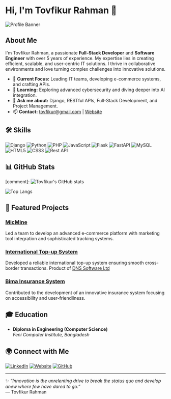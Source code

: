 # Hi, I'm Tovfikur Rahman 👋

![Profile Banner](https://tovfikur.xyz/banner-image.jpg)

## About Me

I'm Tovfikur Rahman, a passionate **Full-Stack Developer** and **Software Engineer** with over 5 years of experience. My expertise lies in creating efficient, scalable, and user-centric IT solutions. I thrive in collaborative environments and love turning complex challenges into innovative solutions.

- 🔭 **Current Focus:** Leading IT teams, developing e-commerce systems, and crafting APIs.
- 🌱 **Learning:** Exploring advanced cybersecurity and diving deeper into AI integration.
- 💬 **Ask me about:** Django, RESTful APIs, Full-Stack Development, and Project Management.
- 📫 **Contact:** [tovfikur@gmail.com](mailto:tovfikur@gmail.com) | [Website](http://tovfikur.xyz)

## 🛠 Skills

![Django](https://img.shields.io/badge/-Django-092E20?style=for-the-badge&logo=django&logoColor=white)
![Python](https://img.shields.io/badge/-Python-3776AB?style=for-the-badge&logo=python&logoColor=white)
![PHP](https://img.shields.io/badge/-PHP-777BB4?style=for-the-badge&logo=php&logoColor=white)
![JavaScript](https://img.shields.io/badge/-JavaScript-F7DF1E?style=for-the-badge&logo=javascript&logoColor=black)
![Flask](https://img.shields.io/badge/-Flask-000000?style=for-the-badge&logo=flask&logoColor=white)
![FastAPI](https://img.shields.io/badge/-FastAPI-009688?style=for-the-badge&logo=fastapi&logoColor=white)
![MySQL](https://img.shields.io/badge/-MySQL-4479A1?style=for-the-badge&logo=mysql&logoColor=white)
![HTML5](https://img.shields.io/badge/-HTML5-E34F26?style=for-the-badge&logo=html5&logoColor=white)
![CSS3](https://img.shields.io/badge/-CSS3-1572B6?style=for-the-badge&logo=css3&logoColor=white)
![Rest API](https://img.shields.io/badge/-REST_API-FF6F00?style=for-the-badge)

## 📊 GitHub Stats

[comment]: ![Tovfikur's GitHub stats](https://github-readme-stats.vercel.app/api?username=tovfikur&show_icons=true&theme=radical)

![Top Langs](https://github-readme-stats.vercel.app/api/top-langs/?username=tovfikur&layout=compact&theme=radical)

## 🚀 Featured Projects

### [MicMine](https://micmine.com/)
Led a team to develop an advanced e-commerce platform with marketing tool integration and sophisticated tracking systems.

### [International Top-up System](http://iflex.dsl.com.bd/)
Developed a reliable international top-up system ensuring smooth cross-border transactions. Product of [DNS Software Ltd](https://www.dnsgroup.net/)

### [Bima Insurance System](https://www.instasure.xyz/)
Contributed to the development of an innovative insurance system focusing on accessibility and user-friendliness.

## 🎓 Education

- **Diploma in Engineering (Computer Science)**  
  *Feni Computer Institute, Bangladesh*

## 🌍 Connect with Me

[![LinkedIn](https://img.shields.io/badge/-LinkedIn-0077B5?style=for-the-badge&logo=linkedin&logoColor=white)](https://www.linkedin.com/in/tovfikur)
[![Website](https://img.shields.io/badge/-Portfolio-000?style=for-the-badge&logo=google-chrome&logoColor=white)](http://tovfikur.xyz/)
[![GitHub](https://img.shields.io/badge/-GitHub-000?style=for-the-badge&logo=github&logoColor=white)](https://github.com/tovfikur)

---

✨ *“Innovation is the unrelenting drive to break the status quo and develop anew where few have dared to go.”*  
— Tovfikur Rahman
